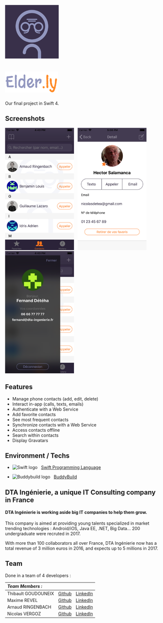 <img src="https://raw.githubusercontent.com/Cocatrix/Elder.ly/master/Elder.ly/Assets.xcassets/AppIcon.appiconset/Elder.ly.png" alt="Elder.ly logo" height="175" />

# <img src="https://raw.githubusercontent.com/Cocatrix/Elder.ly/master/Elder.ly/Assets.xcassets/elder.ly-logotype.imageset/elderly-logotype.png" alt="Elder.ly logo" height="70" />

Our final project in Swift 4.

## Screenshots
<img src="./Screenshots/screenshot-list.png" alt="Elder.ly screenshot list" height="400" /> &nbsp;
<img src="./Screenshots/screenshot-details.png" alt="Elder.ly screenshot details" height="400" /> &nbsp;
<img src="./Screenshots/screenshot-menu.png" alt="Elder.ly screenshot menu" height="400" />

## Features
- Manage phone contacts (add, edit, delete)
- Interact in-app (calls, texts, emails)
- Authenticate with a Web Service
- Add favorite contacts
- See most frequent contacts
- Synchronize contacts with a Web Service
- Access contacts offline
- Search within contacts
- Display Gravatars

## Environment / Techs
- <img src="https://upload.wikimedia.org/wikipedia/commons/thumb/9/9d/Swift_logo.svg/2000px-Swift_logo.svg.png" alt="Swift logo" width="30" > &nbsp;
[Swift Programming Language](https://github.com/apple/swift)

- <img src="https://avatars0.githubusercontent.com/u/10718871?s=200&v=4" alt="Buddybuild logo" width="30" > &nbsp;
[BuddyBuild](https://www.buddybuild.com/)

## DTA Ingénierie, a unique IT Consulting company in France

#### DTA Ingénierie is working aside big IT companies to help them grow.

This company is aimed at providing young talents specialized in market trending technologies : Android/iOS, Java EE, .NET, Big Data... 200 undergraduate were recruted in 2017.

With more than 100 collaborators all over France, DTA Ingénierie now has a total revenue of 3 million euros in 2016, and expects up to 5 millions in 2017.

## Team
Done in a team of 4 developers :

| *Team Members :* | | |
| :-- | -- | --: |
| Thibault GOUDOUNEIX | [Github](https://github.com/Nilmanduil) | [LinkedIn](https://www.linkedin.com/in/tgoudouneix/) |
| Maxime REVEL | [Github](https://github.com/Cocatrix) | [LinkedIn](https://www.linkedin.com/in/maximerevel/) |
| Arnaud RINGENBACH | [Github](https://github.com/newatox) | [LinkedIn](https://www.linkedin.com/in/arnaud-ringenbach-91776b153/) |
| Nicolas VERGOZ | [Github](https://github.com/nicolasvergoz) | [LinkedIn](https://www.linkedin.com/in/nicolas-vergoz/) |
